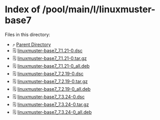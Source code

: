 
# Index of /pool/main/l/linuxmuster-base7
Files in this directory:
- ⤴ [Parent Directory](../)
- 🗒 [linuxmuster-base7_7.1.21-0.dsc](linuxmuster-base7_7.1.21-0.dsc)
- 🗒 [linuxmuster-base7_7.1.21-0.tar.gz](linuxmuster-base7_7.1.21-0.tar.gz)
- 🗒 [linuxmuster-base7_7.1.21-0_all.deb](linuxmuster-base7_7.1.21-0_all.deb)
- 🗒 [linuxmuster-base7_7.2.19-0.dsc](linuxmuster-base7_7.2.19-0.dsc)
- 🗒 [linuxmuster-base7_7.2.19-0.tar.gz](linuxmuster-base7_7.2.19-0.tar.gz)
- 🗒 [linuxmuster-base7_7.2.19-0_all.deb](linuxmuster-base7_7.2.19-0_all.deb)
- 🗒 [linuxmuster-base7_7.3.24-0.dsc](linuxmuster-base7_7.3.24-0.dsc)
- 🗒 [linuxmuster-base7_7.3.24-0.tar.gz](linuxmuster-base7_7.3.24-0.tar.gz)
- 🗒 [linuxmuster-base7_7.3.24-0_all.deb](linuxmuster-base7_7.3.24-0_all.deb)
